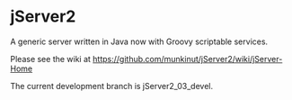 # jServer2

A generic server written in Java now with Groovy scriptable services.

Please see the wiki at https://github.com/munkinut/jServer2/wiki/jServer-Home

The current development branch is jServer2_03_devel.


